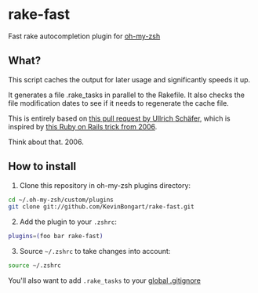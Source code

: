 # rake-fast

Fast rake autocompletion plugin for [oh-my-zsh](https://github.com/robbyrussell/oh-my-zsh)

## What?

This script caches the output for later usage and significantly speeds it up.

It generates a file .rake_tasks in parallel to the Rakefile. It also checks the file modification dates to see if it needs to regenerate the cache file.

This is entirely based on [this pull request by Ullrich Schäfer](https://github.com/robb/.dotfiles/pull/10/), which is inspired by [this Ruby on Rails trick from 2006](http://weblog.rubyonrails.org/2006/3/8/fast-rake-task-completion-for-zsh/).

Think about that. 2006.

## How to install

1. Clone this repository in oh-my-zsh plugins directory:

  ```bash
  cd ~/.oh-my-zsh/custom/plugins
  git clone git://github.com/KevinBongart/rake-fast.git
  ```

2. Add the plugin to your `.zshrc`:

  ```bash
  plugins=(foo bar rake-fast)
  ```

3. Source `~/.zshrc` to take changes into account:

  ```bash
  source ~/.zshrc
  ```

You'll also want to add `.rake_tasks` to your [global .gitignore](https://help.github.com/articles/ignoring-files#global-gitignore)
